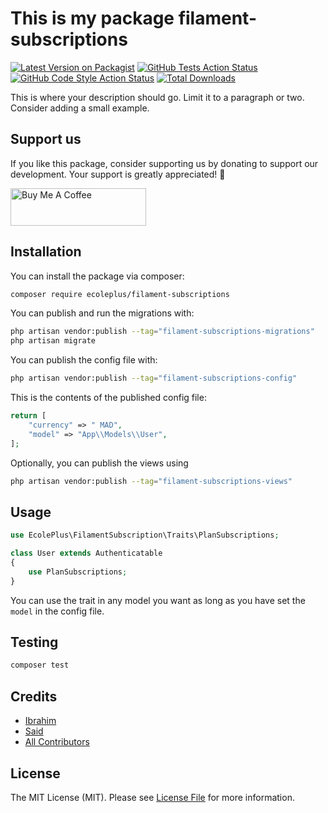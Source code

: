 # This is my package filament-subscriptions

[![Latest Version on Packagist](https://img.shields.io/packagist/v/ecoleplus/filament-subscriptions.svg?style=flat-square)](https://packagist.org/packages/ecoleplus/filament-subscriptions)
[![GitHub Tests Action Status](https://img.shields.io/github/actions/workflow/status/amsaid/filament-subscriptions/run-tests.yml?branch=main&label=tests&style=flat-square)](https://github.com/amsaid/filament-subscriptions/actions?query=workflow%3Arun-tests+branch%3Amain)
[![GitHub Code Style Action Status](https://img.shields.io/github/actions/workflow/status/amsaid/filament-subscriptions/fix-php-code-style-issues.yml?branch=main&label=code%20style&style=flat-square)](https://github.com/amsaid/filament-subscriptions/actions?query=workflow%3A"Fix+PHP+code+style+issues"+branch%3Amain)
[![Total Downloads](https://img.shields.io/packagist/dt/ecoleplus/filament-subscriptions.svg?style=flat-square)](https://packagist.org/packages/ecoleplus/filament-subscriptions)

This is where your description should go. Limit it to a paragraph or two. Consider adding a small example.

## Support us
If you like this package, consider supporting us by donating to support our development. Your support is greatly appreciated! 🙏

<a href="https://www.buymeacoffee.com/amsaid" target="_blank"><img src="https://cdn.buymeacoffee.com/buttons/v2/default-yellow.png" alt="Buy Me A Coffee" style="height: 60px !important;width: 217px !important;" ></a>

## Installation

You can install the package via composer:

```bash
composer require ecoleplus/filament-subscriptions
```

You can publish and run the migrations with:

```bash
php artisan vendor:publish --tag="filament-subscriptions-migrations"
php artisan migrate
```

You can publish the config file with:

```bash
php artisan vendor:publish --tag="filament-subscriptions-config"
```

This is the contents of the published config file:

```php
return [
    "currency" => " MAD",
    "model" => "App\\Models\\User",
];
```

Optionally, you can publish the views using

```bash
php artisan vendor:publish --tag="filament-subscriptions-views"
```

## Usage

```php
use EcolePlus\FilamentSubscription\Traits\PlanSubscriptions;

class User extends Authenticatable
{
    use PlanSubscriptions;
}
```
You can use the trait in any model you want as long as you have set the `model` in the config file.
## Testing

```bash
composer test
```


## Credits

- [Ibrahim](https://github.com/ibrahimBougaoua)
- [Said](https://github.com/amsaid)
- [All Contributors](../../contributors)

## License

The MIT License (MIT). Please see [License File](LICENSE.md) for more information.
